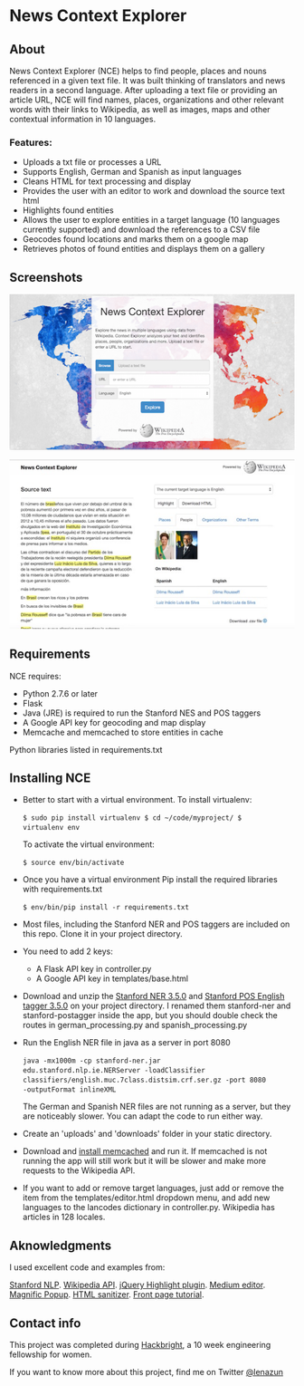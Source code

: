 News Context Explorer
====================


About
---------------------

News Context Explorer (NCE) helps to find people, places and nouns referenced in a given text file.  It was built thinking of translators and news readers in a second language. After uploading a text file or providing an article URL, NCE will find names, places, organizations and other relevant words with their links to Wikipedia, as well as images, maps and other contextual information in 10 languages.

### Features:

+ Uploads a txt file or processes a URL
+ Supports English, German and Spanish as input languages
+ Cleans HTML for text processing and display
+ Provides the user with an editor to work and download the source text html
+ Highlights found entities
+ Allows the user to explore entities in a target language (10 languages currently supported) and download the references to a CSV file
+ Geocodes found locations and marks them on a google map
+ Retrieves photos of found entities and displays them on a gallery

Screenshots
---------------------

![Front page](/static/img/cover_ss.jpg "Front page")

![Text processing](/static/img/inside_ss.jpg "Text processing")


Requirements
---------------------

NCE requires:

+ Python 2.7.6 or later
+ Flask
+ Java (JRE) is required to run the Stanford NES and POS taggers
+ A Google API key for geocoding and map display
+ Memcache and memcached to store entities in cache

Python libraries listed in requirements.txt


Installing NCE
---------------------

+ Better to start with a virtual environment.  To install virtualenv:

	<code>$ sudo pip install virtualenv
	$ cd ~/code/myproject/
	$ virtualenv env</code>

	To activate the virtual environment:

	<code>$ source env/bin/activate</code>


+ Once you have a virtual environment Pip install the required libraries with requirements.txt

	<code>$ env/bin/pip install -r requirements.txt</code>

+ Most files, including the Stanford NER and POS taggers are included on this repo. Clone it in your project directory.

+ You need to add 2 keys:  
	- A Flask API key in controller.py
	- A Google API key in templates/base.html

+ Download and unzip the [Stanford NER 3.5.0](http://nlp.stanford.edu/software/CRF-NER.shtml#Download) and [Stanford POS English tagger 3.5.0](http://nlp.stanford.edu/software/tagger.shtml#Download) on your project directory. I renamed them stanford-ner and stanford-postagger inside the app, but you should double check the routes in german_processing.py and spanish_processing.py

+ Run the English NER file in java as a server in port 8080

	<code>java -mx1000m -cp stanford-ner.jar edu.stanford.nlp.ie.NERServer -loadClassifier classifiers/english.muc.7class.distsim.crf.ser.gz -port 8080 -outputFormat inlineXML</code>

	The German and Spanish NER files are not running as a server, but they are noticeably slower.  You can adapt the code to run either way.

+ Create an 'uploads' and 'downloads' folder in your static directory.

+ Download and [install memcached](http://memcached.org/downloads) and run it.  If memcached is not running the app will still work but it will be slower and make more requests to the Wikipedia API.

+ If you want to add or remove target languages, just add or remove the item from the templates/editor.html dropdown menu, and add new languages to the lancodes dictionary in controller.py.  Wikipedia has articles in 128 locales. 


Aknowledgments
---------------------

I used excellent code and examples from:

[Stanford NLP](http://nlp.stanford.edu).
[Wikipedia API](http://www.mediawiki.org/wiki/API:Main_page).
[jQuery Highlight plugin](http://bartaz.github.io/sandbox.js/jquery.highlight.html).
[Medium editor](https://github.com/daviferreira/medium-editor).
[Magnific Popup](http://dimsemenov.com/plugins/magnific-popup/).
[HTML sanitizer](http://chase-seibert.github.io/blog/2011/01/28/sanitize-html-with-beautiful-soup.html).
[Front page tutorial](http://www.williamghelfi.com/blog/2013/08/04/bootstrap-in-practice-a-landing-page/).


Contact info
---------------------

This project was completed during [Hackbright](http://www.hackbrightacademy.com/courses/fellowship), a 10 week engineering fellowship for women.

If you want to know more about this project, find me on Twitter [@lenazun](https://twitter.com/lenazun)
